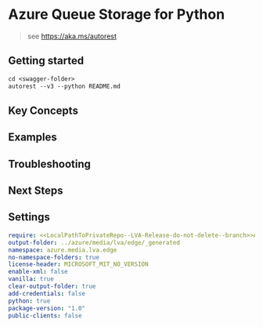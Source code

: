 # Azure Queue Storage for Python

> see https://aka.ms/autorest


## Getting started
```ps
cd <swagger-folder>
autorest --v3 --python README.md
```
## Key Concepts

## Examples

## Troubleshooting

## Next Steps
## Settings

```yaml
require: <<LocalPathToPrivateRepo--LVA-Release-do-not-delete--branch>>Azure\azure-rest-api-specs-pr\specification\mediaservices\data-plane\readme.md
output-folder: ../azure/media/lva/edge/_generated
namespace: azure.media.lva.edge
no-namespace-folders: true
license-header: MICROSOFT_MIT_NO_VERSION
enable-xml: false
vanilla: true
clear-output-folder: true
add-credentials: false
python: true
package-version: "1.0"
public-clients: false
```
